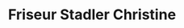 ---
title: "Friseur Stadler Christine"
url: /fuerstenfeldbruck/friseur-stadler-christine/
shop: Friseur
---